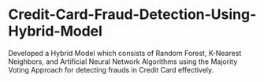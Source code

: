 # Credit-Card-Fraud-Detection-Using-Hybrid-Model
Developed a Hybrid Model which consists of Random Forest, K-Nearest Neighbors, and Artificial Neural Network Algorithms using the Majority Voting Approach for detecting frauds in Credit Card effectively.
